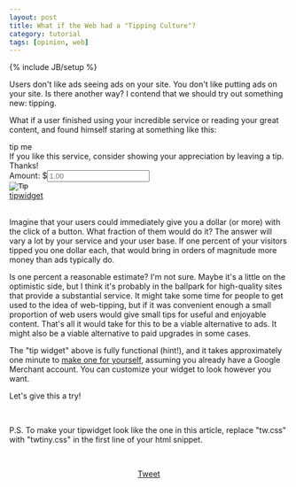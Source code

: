 ```yaml
---
layout: post
title: What if the Web had a "Tipping Culture"?
category: tutorial
tags: [opinion, web]
---
```

{% include JB/setup %}


Users don't like ads seeing ads on your site. You don't like putting ads on your site. Is there another way? I contend that we should try out something new: tipping.

What if a user finished using your incredible service or reading your great content, and found himself staring at something like this:


<link type="text/css" rel="stylesheet" href="//tipwidget.appspot.com/static/twtiny.css" />
<script src="//ajax.googleapis.com/ajax/libs/jquery/1.7.1/jquery.min.js"></script>
<script src="//www.google.com/jsapi"></script>
<script src="//tipwidget.appspot.com/static/tw.js"></script>
<div id="tipwidget">
  <div id="tipwidgettop">tip me</div>
  <div id="tipwidgetleft">If you like this service, consider showing your appreciation by leaving a tip. Thanks!</div>
  <div id="tipwidgetright">
        <div>Amount: $<input type="text" id="tipwidgetamount" placeholder="1.00" /></div>
        <div><input type="image" src="https://checkout.google.com/buttons/checkoutMobile.gif?w=118&h=24&style=trans&variant=no-text"
               alt="Tip" onclick="tipwidgetsupport('110370840777223333593');" /></div>
  </div>
  <span class="tipwidgetclear"></span>
  <div id="tipwidgetbottom">
      <div id="tipwidgetlogo">
        <a href="http://tipwidget.appspot.com" target="_b"><span class="tipwidgetc1">tip</span><span class="tipwidgetc2">widget</span></a>
      </div>
  </div>
</div>
<br />

Imagine that your users could immediately give you a dollar (or more) with the click of a button. What fraction of them would do it? The answer will vary a lot by your service and your user base. If one percent of your visitors tipped you one dollar each, that would bring in orders of magnitude more money than ads typically do.

Is one percent a reasonable estimate? I'm not sure. Maybe it's a little on the optimistic side, but I think it's probably in the ballpark for high-quality sites that provide a substantial service. It might take some time for people to get used to the idea of web-tipping, but if it was convenient enough a small proportion of web users would give small tips for useful and enjoyable content. That's all it would take for this to be a viable alternative to ads. It might also be a viable alternative to paid upgrades in some cases.

The "tip widget" above is fully functional (hint!), and it takes approximately one minute to [make one for yourself](http://tipwidget.appspot.com), assuming you already have a Google Merchant account. You can customize your widget to look however you want.

Let's give this a try!

<br />

P.S. To make your tipwidget look like the one in this article, replace "tw.css" with "twtiny.css" in the first line of your html snippet.


<br />

<div style="text-align: center">

<div id="fb-root"></div>
<script>(function(d, s, id) {
	var js, fjs = d.getElementsByTagName(s)[0];
	if (d.getElementById(id)) return;
	js = d.createElement(s); js.id = id;
	js.src = "//connect.facebook.net/en_US/all.js#xfbml=1";
	fjs.parentNode.insertBefore(js, fjs);
}(document, 'script', 'facebook-jssdk'));</script>
<div class="fb-like" data-href="http://blog.quantitations.com/tutorial/2013/11/05/what-if-the-web-had-a-tipping-culture/" data-colorscheme="light" data-layout="box_count" data-action="like" data-show-faces="false" data-send="false"></div>

<div class="g-plusone" data-size="tall"></div>
<script type="text/javascript">
(function() {
	var po = document.createElement('script'); po.type = 'text/javascript'; po.async = true;
	po.src = 'https://apis.google.com/js/plusone.js';
	var s = document.getElementsByTagName('script')[0]; s.parentNode.insertBefore(po, s);
})();
</script>

<a href="https://twitter.com/share" class="twitter-share-button" data-count="vertical" data-dnt="true">Tweet</a>
<script>!function(d,s,id){var js,fjs=d.getElementsByTagName(s)[0],p=/^http:/.test(d.location)?'http':'https';if(!d.getElementById(id)){js=d.createElement(s);js.id=id;js.src=p+'://platform.twitter.com/widgets.js';fjs.parentNode.insertBefore(js,fjs);}}(document, 'script', 'twitter-wjs');</script>

</div>


